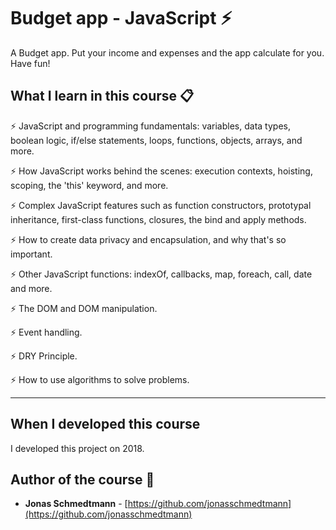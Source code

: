 # Budget app - JavaScript ⚡️

A Budget app. Put your income and expenses and the app calculate for you. Have fun!

## What I learn in this course 📋

⚡️ JavaScript and programming fundamentals: variables, data types, boolean logic, if/else statements, loops, functions, objects, arrays, and more.

⚡️ How JavaScript works behind the scenes: execution contexts, hoisting, scoping, the 'this' keyword, and more.

⚡️ Complex JavaScript features such as function constructors, prototypal inheritance, first-class functions, closures, the bind and apply methods.

⚡️ How to create data privacy and encapsulation, and why that's so important.

⚡️ Other JavaScript functions: indexOf, callbacks, map, foreach, call, date and more.

⚡️ The DOM and DOM manipulation.

⚡️ Event handling.

⚡️ DRY Principle.

⚡️ How to use algorithms to solve problems.

---


## When I developed this course 

I developed this project on 2018.

## Author of the course 👥

- **Jonas Schmedtmann** - [https://github.com/jonasschmedtmann](https://github.com/jonasschmedtmann)

